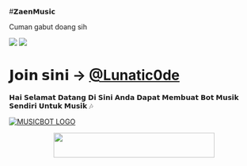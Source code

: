 #𝗭𝗮𝗲𝗻𝗠𝘂𝘀𝗶𝗰

Cuman gabut doang sih 

<a href="https://t.me/SharingUserbot"><img src="https://img.shields.io/badge/Join-Telegram%20Channel-red.svg?logo=Telegram"></a>
<a href="https://t.me/SharingUserbot"><img src="https://img.shields.io/badge/Join-Telegram%20Group-blue.svg?logo=telegram"></a>

#    𝗝𝗼𝗶𝗻 𝘀𝗶𝗻𝗶  -> [@Lunatic0de](https://t.me/Lunatic0de) 

𝗛𝗮𝗶 𝗦𝗲𝗹𝗮𝗺𝗮𝘁 𝗗𝗮𝘁𝗮𝗻𝗴 𝗗𝗶 𝗦𝗶𝗻𝗶 𝗔𝗻𝗱𝗮 𝗗𝗮𝗽𝗮𝘁 𝗠𝗲𝗺𝗯𝘂𝗮𝘁 𝗕𝗼𝘁 𝗠𝘂𝘀𝗶𝗸 𝗦𝗲𝗻𝗱𝗶𝗿𝗶 𝗨𝗻𝘁𝘂𝗸 𝗠𝘂𝘀𝗶𝗸 🎶


[![MUSICBOT LOGO](https://telegra.ph/file/a8825c4326efdbd317847.jpg)](https://t.me/SharingUserbot )





<p align="center"><a href="https://heroku.com/deploy?template=https://github.com/Zaen-ubot/Music">
  <img src="https://img.shields.io/badge/Deploy%20To%20Heroku-aqua?style=flat&logo=heroku" width="325" height="50.100" /></a></p>



